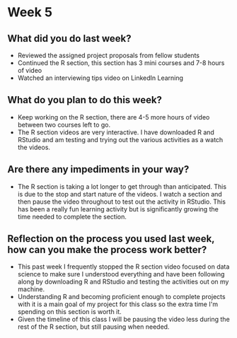 # Week 5

## What did you do last week?
- Reviewed the assigned project proposals from fellow students
- Continued the R section, this section has 3 mini courses and 7-8 hours of video
- Watched an interviewing tips video on LinkedIn Learning

## What do you plan to do this week?
- Keep working on the R section, there are 4-5 more hours of video between two courses left to go.
- The R section videos are very interactive. I have downloaded R and RStudio and am testing and trying out the various activities as a watch the videos.

## Are there any impediments in your way?
- The R section is taking a lot longer to get through than anticipated. This is due to the stop and start nature of the videos. I watch a section and then pause the video throughout to test out the activity in RStudio. This has been a really fun learning activity but is significantly growing the time needed to complete the section.

## Reflection on the process you used last week, how can you make the process work better?
- This past week I frequently stopped the R section video focused on data science to make sure I understood everything and have been following along by downloading R and RStudio and testing the activities out on my machine.
- Understanding R and becoming proficient enough to complete projects with it is a main goal of my project for this class so the extra time I'm spending on this section is worth it.
- Given the timeline of this class I will be pausing the video less during the rest of the R section, but still pausing when needed.
